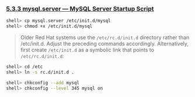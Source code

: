 ### [5.3.3 mysql.server — MySQL Server Startup Script](http://dev.mysql.com/doc/refman/5.7/en/mysql-server.html)

~~~bash
shell> cp mysql.server /etc/init.d/mysql
shell> chmod +x /etc/init.d/mysql
~~~

> Older Red Hat systems use the `/etc/rc.d/init.d` directory rather than /etc/init.d. Adjust the preceding commands accordingly. Alternatively, first create `/etc/init.d` as a symbolic link that points to `/etc/rc.d/init.d`:

~~~bash
shell> cd /etc
shell> ln -s rc.d/init.d .
~~~

~~~bash
shell> chkconfig --add mysql
shell> chkconfig --level 345 mysql on
~~~